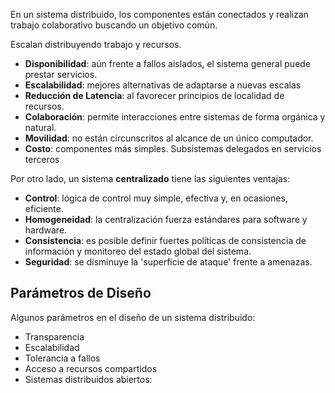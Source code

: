 En un sistema distribuido, los componentes están conectados y realizan trabajo colaborativo buscando un objetivo común.

Escalan distribuyendo trabajo y recursos.

- **Disponibilidad**: aún frente a fallos aislados, el sistema general puede prestar servicios.
- **Escalabilidad**: mejores alternativas de adaptarse a nuevas escalas
- **Reducción de Latencia**: al favorecer principios de localidad de recursos.
- **Colaboración**: permite interacciones entre sistemas de forma orgánica y natural.
- **Movilidad**: no están circunscritos al alcance de un único computador.
- **Costo**: componentes más simples. Subsistemas delegados en servicios terceros

Por otro lado, un sistema **centralizado** tiene las siguientes ventajas:

- **Control**: lógica de control muy simple, efectiva y, en ocasiones, eficiente.
- **Homogeneidad**: la centralización fuerza estándares para software y hardware.
- **Consistencia**: es posible definir fuertes políticas de consistencia de información y monitoreo del estado global del sistema.
- **Seguridad**: se disminuye la 'superficie de ataque' frente a amenazas.

## Parámetros de Diseño

Algunos parámetros en el diseño de un sistema distribuido:

- Transparencia
- Escalabilidad
- Tolerancia a fallos
- Acceso a recursos compartidos
- Sistemas distribuidos abiertos:
